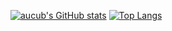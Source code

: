 [![aucub's GitHub stats](https://github-readme-stats.vercel.app/api?username=aucub&rank_icon=github&count_private=true&show_icons=true&theme=transparent&include_all_commits=true)](https://github.com/anuraghazra/github-readme-stats)
[![Top Langs](https://github-readme-stats.vercel.app/api/top-langs/?username=aucub)](https://github.com/anuraghazra/github-readme-stats)
